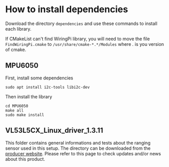 # How to install dependencies

Download the directory ```dependencies``` and use these commands to install each library.

If CMakeList can't find WiringPi library, you will need to move the file ```FindWiringPi.cmake``` to ```/usr/share/cmake-*.*/Modules``` where *.* is you version of cmake.

## MPU6050

First, install some dependencies
```
sudo apt install i2c-tools libi2c-dev
```
Then install the library
```
cd MPU6050
make all
sudo make install
```

## VL53L5CX_Linux_driver_1.3.11

This folder contains general informations and tests about the ranging sensor used in this setup.
The directory can be downloaded from the [producer website](https://www.st.com/en/embedded-software/stsw-img025.html). Please refer to this page to check updates and/or news about this product.